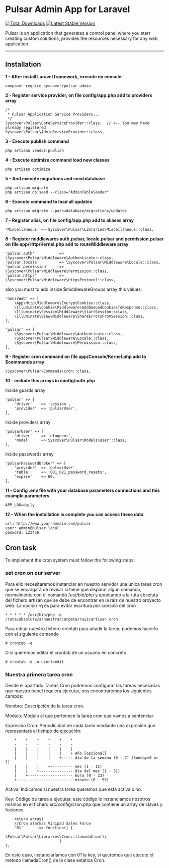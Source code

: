 # Pulsar Admin App for Laravel

[![Total Downloads](https://poser.pugx.org/syscover/pulsar-admin/downloads)](https://packagist.org/packages/syscover/pulsar-admin)
[![Latest Stable Version](http://img.shields.io/github/release/syscover/pulsar-admin.svg)](https://packagist.org/packages/syscover/pulsar-admin)

Pulsar is an application that generates a control panel where you start creating custom solutions, provides the resources necessary for any web application.

---

## Installation

**1 - After install Laravel framework, execute on console:**
```
composer require syscover/pulsar-admin
```

**2 - Register service provider, on file config/app.php add to providers array**
```
/*
 * Pulsar Application Service Providers...
 */
Syscover\Pulsar\CoreServiceProvider::class,  // <-- You may have already registered
Syscover\Pulsar\AdminServiceProvider::class,
```

**3 - Execute publish command**
```
php artisan vendor:publish
```

**4 - Execute optimize command load new classes**
```
php artisan optimize
```

**5 - And execute migrations and seed database**
```
php artisan migrate
php artisan db:seed --class="AdminTableSeeder"
```

**6 - Execute command to load all updates**
```
php artisan migrate --path=database/migrations/updates
```

**7 - Register alias, on file config/app.php add to aliases array**
```
'Miscellaneous'	=> Syscover\Pulsar\Libraries\Miscellaneous::class,

```

**8 - Register middlewares auth.pulsar, locale.pulsar and permission.pulsar on file app/Http/Kernel.php add to routeMiddleware array**
```
'pulsar.auth' 	        => \Syscover\Pulsar\Middleware\Authenticate::class,
'pulsar.locale'         => \Syscover\Pulsar\Middleware\Locale::class,
'pulsar.permission' 	=> \Syscover\Pulsar\Middleware\Permission::class,
'pulsar.https'          => \Syscover\Pulsar\Middleware\HttpsProtocol::class,

```

also you must to add inside $middlewareGroups array this values:
```
'noCsrWeb' => [
    \App\Http\Middleware\EncryptCookies::class,
    \Illuminate\Cookie\Middleware\AddQueuedCookiesToResponse::class,
    \Illuminate\Session\Middleware\StartSession::class,
    \Illuminate\View\Middleware\ShareErrorsFromSession::class,
],

'pulsar' => [
    \Syscover\Pulsar\Middleware\Authenticate::class,
    \Syscover\Pulsar\Middleware\Locale::class,
    \Syscover\Pulsar\Middleware\Permission::class,
],
```

**9 - Register cron command on file app/Console/Kernel.php add to $commands array**

```
\Syscover\Pulsar\Commands\Cron::class,

```

**10 - include this arrays in config/auth.php**

Inside guards array
```
'pulsar' => [
    'driver'    => 'session',
    'provider'  => 'pulsarUser',
],
```

Inside providers array
```
'pulsarUser' => [
    'driver'    => 'eloquent',
    'model'     => Syscover\Pulsar\Models\User::class,
],
```

Inside passwords array
```
'pulsarPasswordBroker' => [
    'provider'  => 'pulsarUser',
    'table'     => '001_021_password_resets',
    'expire'    => 60,
],
```

**11 - Config .env file with your database parameters connections and this example parameters**
```
APP_LOG=daily
```

**12 - When the installation is complete you can access these data**
```
url: http://www.your-domain.com/pulsar
user: admin@pulsar.local
pasword: 123456
```

## Cron task
To implement the cron system must follow the following steps:


### set cron on our server

Para ello necesitaremos instanciar en nuestro servidor una única tarea cron que se encargará de revisar si tiene que disparar algún comando, normalmente con el comando /usr/bin/php y apuntando 
a la ruta absoluta del fichero artisan que se debe de encontrar en la raiz de nuestro proyecto web.
La opción -q es para evitar escritura por consola del cron

```
* * * * * /usr/bin/php -q /ruta/absoluta/a/nuestra/carpeta/raiz/artisan cron
``` 

Para editar nuestro fichero crontab para añadir la tarea, podemos hacerlo con el siguiente comando
```
# crontab -e
```

O si queremos editar el crontab de un usuario en concreto
```
# crontab -e -u usertoedit
```

### Nuestra primera tarea cron

Desde el apartado Tareas Cron podremos configurar las tareas necesarias que nuestro panel requiera ejecutar, nos encontraremos los siguientes campos:

Nombre: Descripción de la tarea cron.

Módulo: Módulo al que pertenece la tarea cron que vamos a sentenciar.

Expresión Cron: 
Periodicidad de cada tarea mediante una expresión que representará el tiempo de ejecución:

```
    *    *    *    *    *    *
    -    -    -    -    -    -
    |    |    |    |    |    |
    |    |    |    |    |    + Año [opcional]
    |    |    |    |    +----- día de la semana (0 - 7) (Sunday=0 or 7)
    |    |    |    +---------- mes (1 - 12)
    |    |    +--------------- día del mes (1 - 31)
    |    +-------------------- hora (0 - 23)
    +------------------------- minuto (0 - 59)

```

Activa: Indicamos si nuestra tarea queremos que está activa o no.

Key: Código de tarea a ejecutar, este código lo instanciamos nosotros mismos en el fichero src/config/cron.php que contiene un array de claves y fuciones

```
    return array(
    //Cron alarmas Vinipad Sales Force
    '01'       => function() { 
                            \Pulsar\Pulsar\Libraries\Cron::llamadaCron(); 
                        }
);
```
En este caso, instanciaríamos con 01 la key, si queremos que ejecute el método llamadaCron() de la clase estática Cron.